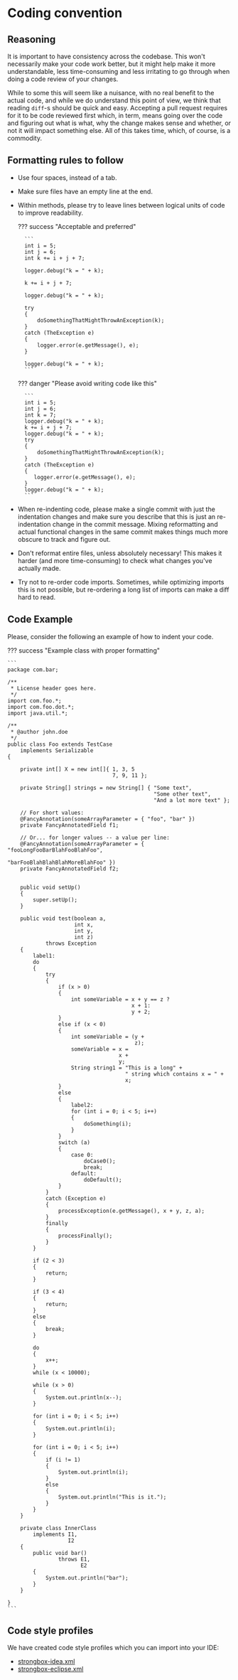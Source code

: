 # Coding convention

## Reasoning

It is important to have consistency across the codebase. This won't necessarily make your code work better, but it might 
help make it more understandable, less time-consuming and less irritating to go through when doing a code review of your changes.  
  
While to some this will seem like a nuisance, with no real benefit to the actual code, and while we do understand 
this point of view, we think that reading `diff`-s should be quick and easy. Accepting a pull request requires for it to
be code reviewed first which, in term, means going over the code and figuring out what is what, why the change makes sense 
and whether, or not it will impact something else. All of this takes time, which, of course, is a commodity.

## Formatting rules to follow

* Use four spaces, instead of a tab.
* Make sure files have an empty line at the end.
* Within methods, please try to leave lines between logical units of code to improve readability. 

    ??? success "Acceptable and preferred"

        ```     
        int i = 5;
        int j = 6;
        int k += i + j + 7;
         
        logger.debug("k = " + k);
         
        k += i + j + 7;
        
        logger.debug("k = " + k);
        
        try
        {
            doSomethingThatMightThrowAnException(k);
        }
        catch (TheException e)
        {
            logger.error(e.getMessage(), e);
        }
        
        logger.debug("k = " + k);
        ```

    ??? danger "Please avoid writing code like this"

        ```
        int i = 5;
        int j = 6;
        int k = 7;
        logger.debug("k = " + k);
        k += i + j + 7;
        logger.debug("k = " + k);
        try
        {
            doSomethingThatMightThrowAnException(k);
        }
        catch (TheException e)
        {
           logger.error(e.getMessage(), e);
        }
        logger.debug("k = " + k);
        ```

* When re-indenting code, please make a single commit with just the indentation changes and make sure you describe that 
  this is just an re-indentation change in the commit message. Mixing reformatting and actual functional changes in the 
  same commit makes things much more obscure to track and figure out.

* Don't reformat entire files, unless absolutely necessary! This makes it harder (and more time-consuming) to check what 
  changes you've actually made.

* Try not to re-order code imports. Sometimes, while optimizing imports this is not possible, but re-ordering a long 
  list of imports can make a diff hard to read.

## Code Example

Please, consider the following an example of how to indent your code.

??? success "Example class with proper formatting"

    ```
    package com.bar;
    
    /**
     * License header goes here.
     */
    import com.foo.*;
    import com.foo.dot.*;
    import java.util.*;
    
    /**
     * @author john.doe
     */
    public class Foo extends TestCase
        implements Serializable
    {
        
        private int[] X = new int[]{ 1, 3, 5
                                     7, 9, 11 };
        
        private String[] strings = new String[] { "Some text",
                                                  "Some other text",
                                                  "And a lot more text" };
        
        // For short values:
        @FancyAnnotation(someArrayParameter = { "foo", "bar" })
        private FancyAnnotatedField f1;
        
        // Or... for longer values -- a value per line:
        @FancyAnnotation(someArrayParameter = { "fooLongFooBarBlahFooBlahFoo",
                                                "barFooBlahBlahBlahMoreBlahFoo" })
        private FancyAnnotatedField f2;
        
        
        public void setUp()
        {
            super.setUp();
        }
        
        public void test(boolean a,
                         int x,
                         int y,
                         int z)
                throws Exception
        {
            label1:
            do
            {
                try
                {
                    if (x > 0)
                    {
                        int someVariable = x + y == z ?
                                           x + 1:
                                           y + 2;
                    }
                    else if (x < 0)
                    {
                        int someVariable = (y +
                                            z);
                        someVariable = x =
                                       x +
                                       y;
                        String string1 = "This is a long" +
                                         " string which contains x = " +
                                         x;
                    }
                    else
                    {
                        label2:
                        for (int i = 0; i < 5; i++)
                        {
                            doSomething(i);
                        }
                    }
                    switch (a)
                    {
                        case 0:
                            doCase0();
                            break;
                        default:
                            doDefault();
                    }
                }
                catch (Exception e)
                {
                    processException(e.getMessage(), x + y, z, a);
                }
                finally
                {
                    processFinally();
                }
            }
     
            if (2 < 3)
            {
                return;
            }
    
            if (3 < 4)
            {
                return;
            }
            else
            {
                break;
            }
     
            do
            {
                x++;
            }
            while (x < 10000);
            
            while (x > 0)
            {
                System.out.println(x--);
            }
    
            for (int i = 0; i < 5; i++)
            {
                System.out.println(i);
            }
            
            for (int i = 0; i < 5; i++)
            {
                if (i != 1)
                {
                    System.out.println(i);
                }
                else
                {
                    System.out.println("This is it.");
                }
            }
        }
        
        private class InnerClass
            implements I1,
                       I2
        {
            public void bar()
                    throws E1,
                           E2
            {
                System.out.println("bar");
            }
        }
        
    }
    ```

## Code style profiles

We have created code style profiles which you can import into your IDE:

* <a href="{{resources}}/codestyles/strongbox-idea.xml" target="_blank">strongbox-idea.xml</a>
* <a href="{{resources}}/codestyles/strongbox-eclipse.xml" target="_blank">strongbox-eclipse.xml</a>
